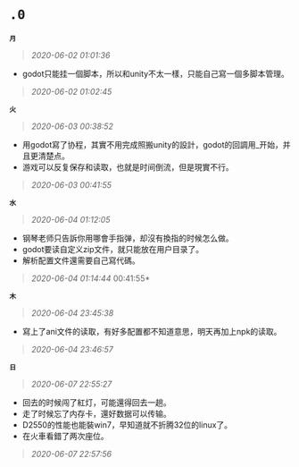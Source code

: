 **`.0`**
========
**`月`**
>*2020-06-02 01:01:36*
- godot只能挂一個脚本，所以和unity不太一樣，只能自己寫一個多脚本管理。
>*2020-06-02 01:02:45*

**`火`**
>*2020-06-03 00:38:52*
- 用godot寫了协程，其實不用完成照搬unity的設計，godot的回調用_开始，并且更清楚点。
- 游戏可以反复保存和读取，也就是时间倒流，但是現實不行。
>*2020-06-03 00:41:55*

**`水`**
>*2020-06-04 01:12:05*
- 钢琴老师只告訴你用哪會手指弹，却沒有換指的时候怎么做。
- godot要读自定义zip文件，就只能放在用户目录了。
- 解析配置文件還需要自己寫代碼。
>*2020-06-04 01:14:44*
00:41:55*

**`木`**
>*2020-06-04 23:45:38*
- 寫上了ani文件的读取，有好多配置都不知道意思，明天再加上npk的读取。
>*2020-06-04 23:46:57*

**`日`**
>*2020-06-07 22:55:27*
- 回去的时候闯了紅灯，可能還得回去一趟。
- 走了时候忘了内存卡，還好数据可以传输。
- D2550的性能也能裝win7，早知道就不折腾32位的linux了。
- 在火車看錯了两次座位。
>*2020-06-07 22:57:56*